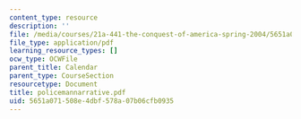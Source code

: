 ```yaml
---
content_type: resource
description: ''
file: /media/courses/21a-441-the-conquest-of-america-spring-2004/5651a071508e4dbf578a07b06cfb0935_policemannarrative.pdf
file_type: application/pdf
learning_resource_types: []
ocw_type: OCWFile
parent_title: Calendar
parent_type: CourseSection
resourcetype: Document
title: policemannarrative.pdf
uid: 5651a071-508e-4dbf-578a-07b06cfb0935
---
```

